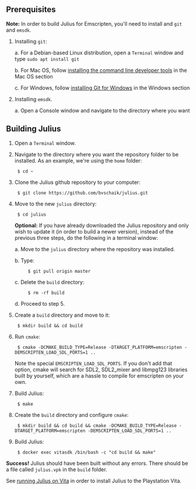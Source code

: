 ## Prerequisites

**Note:** In order to build Julius for Emscripten, you'll need to install and `git` and `emsdk`.

1. Installing `git`:

    a. For a Debian-based Linux distribution, open a `Terminal` window and type
       `sudo apt install git`

    b. For Mac OS, follow [installing the command line developer tools](Building-for-MacOS#installing-the-command-line-developer-tools)
       in the Mac OS section

    c. For Windows, follow [installing Git for Windows](Building-for-Windows#installing-git-for-windows-optional)
       in the Windows section

2. Installing `emsdk`.

    a. Open a Console window and navigate to the directory where you want 


## Building Julius

1. Open a `Terminal` window.

2. Navigate to the directory where you want the repository folder to be installed.
   As an example, we're using the `home` folder:

        $ cd ~

3. Clone the Julius github repository to your computer:

        $ git clone https://github.com/bvschaik/julius.git

4. Move to the new `julius` directory:

        $ cd julius

    **Optional:** If you have already downloaded the Julius repository and only wish to
    update it (in order to build a newer version), instead of the previous three steps,
    do the following in a terminal window:

    a. Move to the `julius` directory where the repository was installed.

    b. Type:

            $ git pull origin master

    c. Delete the `build` directory:

            $ rm -rf build

    d. Proceed to step 5.


5. Create a `build` directory and move to it:

        $ mkdir build && cd build

7. Run `cmake`:

        $ cmake -DCMAKE_BUILD_TYPE=Release -DTARGET_PLATFORM=emscripten -DEMSCRIPTEN_LOAD_SDL_PORTS=1 ..

    Note the special `EMSCRIPTEN_LOAD_SDL_PORTS`. If you don't add that option, cmake will search
    for SDL2, SDL2_mixer and libmpg123 libraries built by yourself, which are a hassle to compile
    for emscripten on your own.

8. Build Julius:

        $ make

5. Create the `build` directory and configure `cmake`:

        $ mkdir build && cd build && cmake -DCMAKE_BUILD_TYPE=Release -DTARGET_PLATFORM=emscripten -DEMSCRIPTEN_LOAD_SDL_PORTS=1 ..



7. Build Julius:

        $ docker exec vitasdk /bin/bash -c "cd build && make"

**Success!** Julius should have been built without any errors. There should be a file called
`julius.vpk` in the `build` folder.

See [running Julius on Vita](https://github.com/bvschaik/julius/blob/master/doc/RUNNING.md#vita) in order to install Julius to the Playstation Vita.
